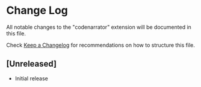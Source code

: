 # Change Log

All notable changes to the "codenarrator" extension will be documented in this file.

Check [Keep a Changelog](http://keepachangelog.com/) for recommendations on how to structure this file.

## [Unreleased]

- Initial release